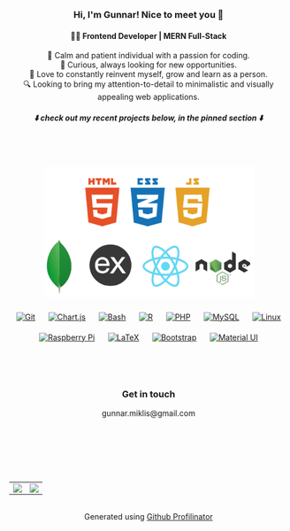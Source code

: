 
<br/> 

### <div align="center">Hi, I'm Gunnar! Nice to meet you 👋</div>
#### <div align="center">🧑‍💻 Frontend Developer | MERN Full-Stack</div>

<div align="center">🙂 Calm and patient individual with a passion for coding.</div>
<div align="center">🚀 Curious, always looking for new opportunities.</div>
<div align="center">🌱 Love to constantly reinvent myself, grow and learn as a person.</div>
<div align="center">🔍 Looking to bring my attention-to-detail to minimalistic and visually appealing web applications.</div>  
<div align="center"><h5>⬇️ check out my recent projects below, in the pinned section ⬇️</h5></div>
  
<br/>  
<br/>  
<br/>  

<div align="center">
<img src="./mern.png" align="center" height="" width="380" />
</div>
<br/>


<div align="center">     
<a href="https://github.com/" target="_blank"><img style="margin: 10px" src="https://profilinator.rishav.dev/skills-assets/git-scm-icon.svg" alt="Git" height="50" /></a>
<a href="https://www.chartjs.org/" target="_blank"><img style="margin: 10px" src="https://profilinator.rishav.dev/skills-assets/logo-title.svg" alt="Chart.js" height="55" /></a>  
<a href="https://www.gnu.org/software/bash/" target="_blank"><img style="margin: 10px" src="https://profilinator.rishav.dev/skills-assets/gnu_bash-icon.svg" alt="Bash" height="45" /></a>
<a href="https://www.r-project.org/" target="_blank"><img style="margin: 10px" src="https://profilinator.rishav.dev/skills-assets/r.svg" alt="R" height="35" /></a>  
<a href="https://www.php.net/" target="_blank"><img style="margin: 10px" src="https://profilinator.rishav.dev/skills-assets/php-original.svg" alt="PHP" height="50" /></a>  
<a href="https://www.mysql.com/" target="_blank"><img style="margin: 10px" src="https://profilinator.rishav.dev/skills-assets/mysql-original-wordmark.svg" alt="MySQL" height="50" /></a> 
<a href="https://www.linux.org/" target="_blank"><img style="margin: 10px" src="https://profilinator.rishav.dev/skills-assets/linux-original.svg" alt="Linux" height="40" /></a>  
<a href="https://www.raspberrypi.org/" target="_blank"><img style="margin: 10px" src="https://profilinator.rishav.dev/skills-assets/raspberrypi.png" alt="Raspberry Pi" height="35" /></a>  
<a href="https://www.latex-project.org/" target="_blank"><img style="margin: 10px" src="https://profilinator.rishav.dev/skills-assets/latex.png" alt="LaTeX" height="35" /></a>    
<a href="https://getbootstrap.com/docs/3.4/javascript/" target="_blank"><img style="margin: 10px" src="https://profilinator.rishav.dev/skills-assets/bootstrap-plain.svg" alt="Bootstrap" height="35" /></a> 
<a href="https://mui.com/" target="_blank"><img style="margin: 10px" src="https://profilinator.rishav.dev/skills-assets/mui.png" alt="Material UI" height="40" /></a> 
</div>  

<br/>  
<br/>  
<br/>  

### <div align="center">Get in touch</div> 
<div align="center">
gunnar.miklis@gmail.com
</div>  
  
<br/>  
<br/>  
<br/>  
<br/>
<br/>
<br/> 

<div align="center">
<table><tr><td valign="top" width="50%">
<div align="right"><img src="https://github-readme-stats.vercel.app/api?username=gunnar-miklis&show_icons=true&count_private=true&hide_border=true" align="right" /></div>
</td><td valign="top" width="50%">
<img src="https://github-readme-stats.vercel.app/api/top-langs/?username=gunnar-miklis&hide_border=true&layout=compact" align="left" />
</td></tr></table>
</div>

<br/> 

<div align="center">Generated using <a href="https://profilinator.rishav.dev/" target="_blank">Github Profilinator</a></div>
